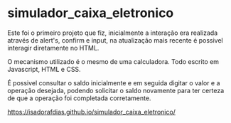 # simulador_caixa_eletronico

Este foi o primeiro projeto que fiz, inicialmente a interação era realizada através de alert's, confirm e input, na atualização mais recente é possivel interagir diretamente no HTML. 

O mecanismo utilizado é o mesmo de uma calculadora. Todo escrito em Javascript, HTML e  CSS.

É possivel consultar o saldo inicialmente e em seguida digitar o valor e a operação desejada, podendo solicitar o saldo novamente para ter certeza de que a operação foi completada corretamente.

https://isadorafdias.github.io/simulador_caixa_eletronico/ 
